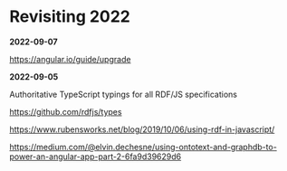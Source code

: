 # Revisiting 2022

**2022-09-07**

https://angular.io/guide/upgrade

**2022-09-05**

Authoritative TypeScript typings for all RDF/JS specifications

https://github.com/rdfjs/types

https://www.rubensworks.net/blog/2019/10/06/using-rdf-in-javascript/

https://medium.com/@elvin.dechesne/using-ontotext-and-graphdb-to-power-an-angular-app-part-2-6fa9d39629d6
